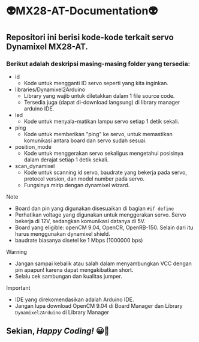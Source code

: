 # 👽MX28-AT-Documentation👽
## **Repositori ini berisi kode-kode terkait servo Dynamixel MX28-AT.**

### Berikut adalah deskripsi masing-masing folder yang tersedia:
+ id
  - Kode untuk mengganti ID servo seperti yang kita inginkan.
+ libraries/Dynamixel2Arduino
  - Library yang wajib untuk diletakkan dalam 1 file source code.
  - Tersedia juga (dapat di-download langsung) di library manager arduino IDE.
+ led
  - Kode untuk menyala-matikan lampu servo setiap 1 detik sekali.
+ ping
  - Kode untuk memberikan "ping" ke servo, untuk memastikan komunikasi antara board dan servo sudah sesuai.
+ position_mode
  - Kode untuk menggerakan servo sekaligus mengetahui posisinya dalam derajat setiap 1 detik sekali.
+ scan_dynamixel
  - Kode untuk scanning id servo, baudrate yang bekerja pada servo, protocol version, dan model number pada servo.
  - Fungsinya mirip dengan dynamixel wizard.

>[!NOTE]
> - Board dan pin yang digunakan disesuaikan di bagian ```#if define```
> - Perhatikan voltage yang digunakan untuk menggerakan servo. Servo bekerja di 12V, sedangkan komunikasi datanya di 5V.
> - Board yang eligible: openCM 9.04, OpenCR, OpenRB-150. Selain dari itu harus menggunakan dynamixel shield.
> - baudrate biasanya disetel ke 1 Mbps (1000000 bps)

>[!WARNING]
> - Jangan sampai kebalik atau salah dalam menyambungkan VCC dengan pin apapun! karena dapat mengakibatkan short.
> - Selalu cek sambungan dan kualitas jumper.

>[!IMPORTANT]
> - IDE yang direkomendasikan adalah Arduino IDE.
> - Jangan lupa download OpenCM 9.04 di Board Manager dan Library ```Dynamixel2Arduino``` di Library Manager

## **Sekian, _Happy Coding!_** 😀🌻 
